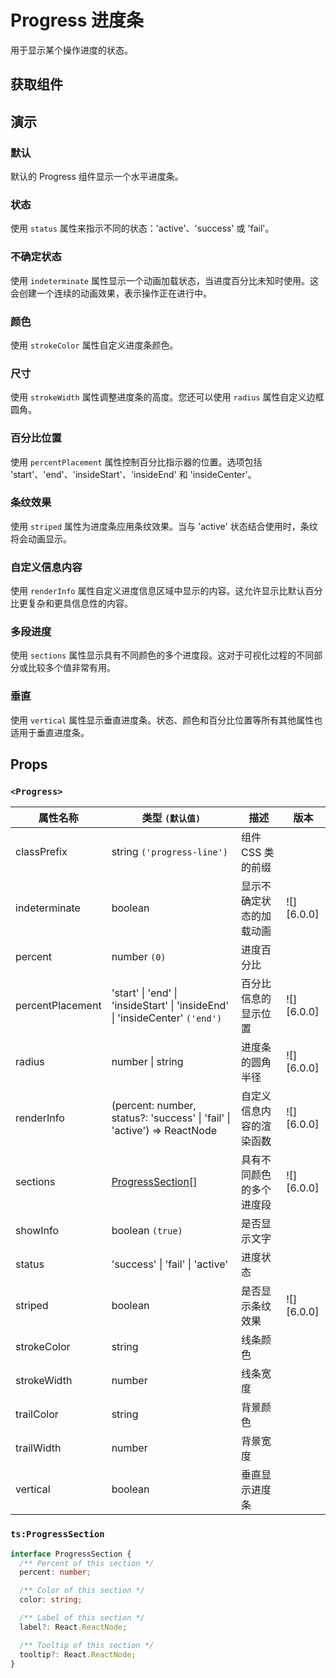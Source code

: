 # Progress 进度条

用于显示某个操作进度的状态。

## 获取组件

<!--{include:<import-guide>}-->

## 演示

### 默认

默认的 Progress 组件显示一个水平进度条。

<!--{include:`line.md`}-->

### 状态

使用 `status` 属性来指示不同的状态：'active'、'success' 或 'fail'。

<!--{include:`line-status.md`}-->

### 不确定状态

使用 `indeterminate` 属性显示一个动画加载状态，当进度百分比未知时使用。这会创建一个连续的动画效果，表示操作正在进行中。

<!--{include:`line-indeterminate.md`}-->

### 颜色

使用 `strokeColor` 属性自定义进度条颜色。

<!--{include:`line-stroke-color.md`}-->

### 尺寸

使用 `strokeWidth` 属性调整进度条的高度。您还可以使用 `radius` 属性自定义边框圆角。

<!--{include:`line-stroke-width.md`}-->

### 百分比位置

使用 `percentPlacement` 属性控制百分比指示器的位置。选项包括 'start'、'end'、'insideStart'、'insideEnd' 和 'insideCenter'。

<!--{include:`line-percent-position.md`}-->

### 条纹效果

使用 `striped` 属性为进度条应用条纹效果。当与 'active' 状态结合使用时，条纹将会动画显示。

<!--{include:`line-striped.md`}-->

### 自定义信息内容

使用 `renderInfo` 属性自定义进度信息区域中显示的内容。这允许显示比默认百分比更复杂和更具信息性的内容。

<!--{include:`line-render-info.md`}-->

### 多段进度

使用 `sections` 属性显示具有不同颜色的多个进度段。这对于可视化过程的不同部分或比较多个值非常有用。

<!--{include:`line-sections.md`}-->

### 垂直

使用 `vertical` 属性显示垂直进度条。状态、颜色和百分比位置等所有其他属性也适用于垂直进度条。

<!--{include:`line-vertical.md`}-->

## Props

### `<Progress>`

| 属性名称         | 类型 `(默认值)`                                                              | 描述                     | 版本       |
| ---------------- | ---------------------------------------------------------------------------- | ------------------------ | ---------- |
| classPrefix      | string `('progress-line')`                                                   | 组件 CSS 类的前缀        |            |
| indeterminate    | boolean                                                                      | 显示不确定状态的加载动画 | ![][6.0.0] |
| percent          | number `(0)`                                                                 | 进度百分比               |            |
| percentPlacement | 'start' \| 'end' \| 'insideStart' \| 'insideEnd' \| 'insideCenter' `('end')` | 百分比信息的显示位置     | ![][6.0.0] |
| radius           | number \| string                                                             | 进度条的圆角半径         | ![][6.0.0] |
| renderInfo       | (percent: number, status?: 'success' \| 'fail' \| 'active') => ReactNode     | 自定义信息内容的渲染函数 | ![][6.0.0] |
| sections         | [ProgressSection](#code-ts-progress-section-code)[]                          | 具有不同颜色的多个进度段 | ![][6.0.0] |
| showInfo         | boolean `(true)`                                                             | 是否显示文字             |            |
| status           | 'success' \| 'fail' \| 'active'                                              | 进度状态                 |            |
| striped          | boolean                                                                      | 是否显示条纹效果         | ![][6.0.0] |
| strokeColor      | string                                                                       | 线条颜色                 |            |
| strokeWidth      | number                                                                       | 线条宽度                 |            |
| trailColor       | string                                                                       | 背景颜色                 |            |
| trailWidth       | number                                                                       | 背景宽度                 |            |
| vertical         | boolean                                                                      | 垂直显示进度条           |            |

### `ts:ProgressSection`

```ts
interface ProgressSection {
  /** Percent of this section */
  percent: number;

  /** Color of this section */
  color: string;

  /** Label of this section */
  label?: React.ReactNode;

  /** Tooltip of this section */
  tooltip?: React.ReactNode;
}
```

